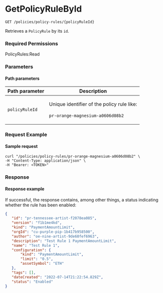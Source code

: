 # GetPolicyRuleById

`GET /policies/policy-rules/{policyRuleId}`

Retrieves a `PolicyRule` by its `id`.

### Required Permissions

PolicyRules:Read

### Parameters <a href="#parameters.1" id="parameters.1"></a>

#### Path parameters <a href="#path-parameters" id="path-parameters"></a>

| Path parameter | Description                                                                                          |
| -------------- | ---------------------------------------------------------------------------------------------------- |
| `policyRuleId` | <p>Unique identifier of the policy rule like:<br><br><code>pr-orange-magnesium-a0606d08b2</code></p> |

### Request Example <a href="#request-example.1" id="request-example.1"></a>

#### Sample request <a href="#sample-request" id="sample-request"></a>

```shell
curl "/policies/policy-rules/pr-orange-magnesium-a0606d08b2" \
-H "Content-Type: application/json" \
-H "Bearer: <TOKEN>"
```

### Response <a href="#response" id="response"></a>

#### Response example <a href="#response-example" id="response-example"></a>

If successful, the response contains, among other things, a status indicating whether the rule has been enabled:

```json
{
   "id": "pr-tennessee-artist-f2078ea085",
   "version": "f1b1me4kd",
   "kind": "PaymentAmountLimit",
   "orgId": "cu-purple-pip-1b417b958500",
   "author": "oe-nine-artist-9de60fef6963",
   "description": "Test Rule 1 PaymentAmountLimit",
   "name": "Test Rule 1",
   "configuration": {
       "kind": "PaymentAmountLimit",
       "limit": "0.5",
       "assetSymbol": "ETH"
   },
   "tags": [],
   "dateCreated": "2022-07-14T21:22:54.829Z",
   "status": "Enabled"
}
```




